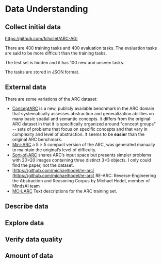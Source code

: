 # Data Understanding

## Collect initial data

<https://github.com/fchollet/ARC-AGI>

There are 400 training tasks and 400 evaluation tasks. The evaluation tasks are said to be more difficult
than the training tasks.

The test set is hidden and it has 100 new and unseen tasks.

The tasks are stored in JSON format.

## External data

<!--- It is allowed in this challenge? If so write it here ideas of how to find
it and if people have already posted it on the forum describe it. --->

There are some variations of the ARC dataset:

- [ConceptARC](https://github.com/victorvikram/ConceptARC) is a new, publicly available benchmark in the ARC domain that systematically assesses abstraction and generalization abilities on many basic spatial and semantic concepts. It differs from the original ARC dataset in that it is specifically organized around "concept groups" -- sets of problems that focus on specific concepts and that vary in complexity and level of abstraction. It seems to be **easier** than the original ARC benchmark.
- [Mini-ARC](https://github.com/ksb21ST/Mini-ARC) a 5 × 5 compact version of the ARC, was generated manually to maintain the original’s level of difficulty.
- [Sort-of-ARC](https://openreview.net/forum?id=rCzfIruU5x5) shares ARC’s input space but presents simpler problems
with 20×20 images containing three distinct 3×3 objects. I only could find the paper, not the dataset.
- [https://github.com/michaelhodel/re-arc](https://github.com/michaelhodel/re-arc) RE-ARC: Reverse-Engineering the Abstraction and Reasoning Corpus by Michael Hodel, member of MindsAI team
- [MC-LARC](https://github.com/MC-LARC/MC-LARC.github.io) Text descriptions for the ARC training set.

## Describe data

<!---Describe the data that has been acquired, including the format of the data,
the quantity of data (for example, the number of records and fields in each table),
the identities of the fields, and any other surface features which have been
discovered. Evaluate whether the data acquired satisfies the relevant requirements. --->

## Explore data

<!---This task addresses data mining questions using querying, visualization,
and reporting techniques. These include distribution of key attributes (for example,
the target attribute of a prediction task) relationships between pairs or small
numbers of attributes, results of simple aggregations, properties of significant
sub-populations, and simple statistical analyses.

Some techniques:
* Features and their importance
* Clustering
* Train/test data distribution
* Intuitions about the data
--->

## Verify data quality

<!---Examine the quality of the data, addressing questions such as: Is the data
complete (does it cover all the cases required)? Is it correct, or does it contain
errors and, if there are errors, how common are they? Are there missing values in
the data? If so, how are they represented, where do they occur, and how common are they? --->

## Amount of data

<!---
How big is the train dataset? How compared to the test set?
Is enough for DL?
--->
